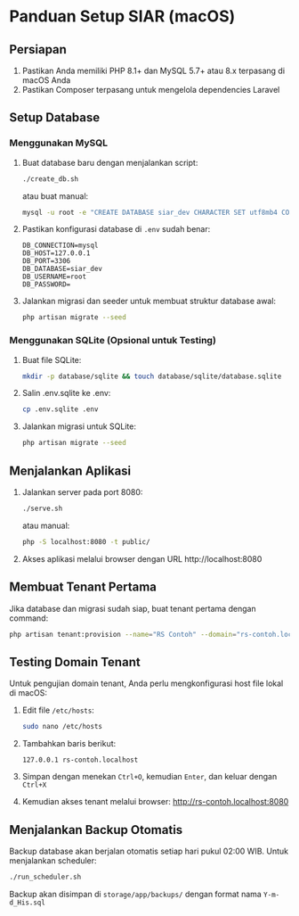 # Panduan Setup SIAR (macOS)

## Persiapan

1. Pastikan Anda memiliki PHP 8.1+ dan MySQL 5.7+ atau 8.x terpasang di macOS Anda
2. Pastikan Composer terpasang untuk mengelola dependencies Laravel

## Setup Database

### Menggunakan MySQL

1. Buat database baru dengan menjalankan script:
   ```bash
   ./create_db.sh
   ```
   atau buat manual:
   ```bash
   mysql -u root -e "CREATE DATABASE siar_dev CHARACTER SET utf8mb4 COLLATE utf8mb4_unicode_ci;"
   ```

2. Pastikan konfigurasi database di `.env` sudah benar:
   ```
   DB_CONNECTION=mysql
   DB_HOST=127.0.0.1
   DB_PORT=3306
   DB_DATABASE=siar_dev
   DB_USERNAME=root
   DB_PASSWORD=
   ```

3. Jalankan migrasi dan seeder untuk membuat struktur database awal:
   ```bash
   php artisan migrate --seed
   ```

### Menggunakan SQLite (Opsional untuk Testing)

1. Buat file SQLite:
   ```bash
   mkdir -p database/sqlite && touch database/sqlite/database.sqlite
   ```

2. Salin .env.sqlite ke .env:
   ```bash
   cp .env.sqlite .env
   ```

3. Jalankan migrasi untuk SQLite:
   ```bash
   php artisan migrate --seed
   ```

## Menjalankan Aplikasi

1. Jalankan server pada port 8080:
   ```bash
   ./serve.sh
   ```
   atau manual:
   ```bash
   php -S localhost:8080 -t public/
   ```

2. Akses aplikasi melalui browser dengan URL http://localhost:8080

## Membuat Tenant Pertama

Jika database dan migrasi sudah siap, buat tenant pertama dengan command:

```bash
php artisan tenant:provision --name="RS Contoh" --domain="rs-contoh.localhost" --admin-name="Admin" --admin-email="admin@example.com" --admin-password="password"
```

## Testing Domain Tenant

Untuk pengujian domain tenant, Anda perlu mengkonfigurasi host file lokal di macOS:

1. Edit file `/etc/hosts`:
   ```bash
   sudo nano /etc/hosts
   ```

2. Tambahkan baris berikut:
   ```
   127.0.0.1 rs-contoh.localhost
   ```

3. Simpan dengan menekan `Ctrl+O`, kemudian `Enter`, dan keluar dengan `Ctrl+X`

4. Kemudian akses tenant melalui browser: http://rs-contoh.localhost:8080

## Menjalankan Backup Otomatis

Backup database akan berjalan otomatis setiap hari pukul 02:00 WIB. Untuk menjalankan scheduler:

```bash
./run_scheduler.sh
```

Backup akan disimpan di `storage/app/backups/` dengan format nama `Y-m-d_His.sql` 
